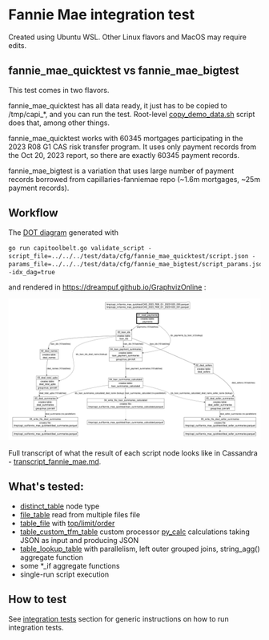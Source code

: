 # Fannie Mae integration test

Created using Ubuntu WSL. Other Linux flavors and MacOS may require edits.

## fannie_mae_quicktest vs fannie_mae_bigtest

This test comes in two flavors. 

fannie_mae_quicktest has all data ready, it just has to be copied to /tmp/capi_*, and you can run the test. Root-level [copy_demo_data.sh](../../../copy_demo_data.sh) script does that, among other things.

fannie_mae_quicktest works with 60345 mortgages participating in the 2023 R08 G1 CAS risk transfer program. It uses only payment records from the Oct 20, 2023 report, so there are exactly 60345 payment records.

fannie_mae_bigtest is a variation that uses large number of payment records borrowed from capillaries-fanniemae repo (~1.6m mortgages, ~25m payment records).

## Workflow

The [DOT diagram](../../../doc/glossary.md#dot-diagrams) generated with
```
go run capitoolbelt.go validate_script -script_file=../../../test/data/cfg/fannie_mae_quicktest/script.json -params_file=../../../test/data/cfg/fannie_mae_bigtest/script_params.json -idx_dag=true
```
and rendered in https://dreampuf.github.io/GraphvizOnline :

![drawing](../../../doc/dot-fanniemae.svg)

Full transcript of what the result of each script node looks like in Cassandra - [transcript_fannie_mae.md](../../../doc/transcript_fannie_mae.md).

## What's tested:

- [distinct_table](../../../doc/glossary.md#distinct_table) node type
- [file_table](../../../doc/glossary.md#file_table) read from multiple files file
- [table_file](../../../doc/glossary.md#table_file) with [top/limit/order](../../../doc/scriptconfig.md#wtop)
- [table_custom_tfm_table](../../../doc/glossary.md#table_custom_tfm_table) custom processor [py_calc](../../../doc/glossary.md#py_calc-processor) calculations taking JSON as input and producing JSON
- [table_lookup_table](../../../doc/glossary.md#table_lookup_table) with parallelism, left outer grouped joins, string_agg() aggregate function
- some *_if aggregate functions
- single-run script execution

## How to test

See [integration tests](../../../doc/testing.md#integration-tests) section for generic instructions on how to run integration tests.